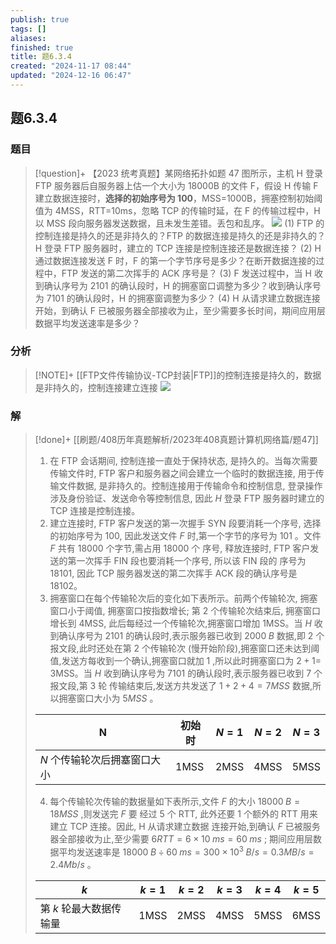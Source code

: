 ```yaml
---
publish: true
tags: []
aliases: 
finished: true
title: 题6.3.4
created: "2024-11-17 08:44"
updated: "2024-12-16 06:47"
---
```

## 题6.3.4
### 题目
> [!question]+
> 【2023 统考真题】某网络拓扑如题 47 图所示，主机 H 登录 FTP 服务器后自服务器上估一个大小为 18000B 的文件 F，假设 H 传输 F 建立数据连接时，**选择的初始序号为 100**，MSS=1000B，拥塞控制初始阈值为 4MSS，RTT=10ms，忽略 TCP 的传输时延，在 F 的传输过程中，H 以 MSS 段向服务器发送数据，且未发生差错。丢包和乱序。
> ![](https://img.hwenyi.live/202411191929965.webp)
> (1) FTP 的控制连接是持久的还是非持久的？FTP 的数据连接是持久的还是非持久的？H 登录 FTP 服务器时，建立的 TCP 连接是控制连接还是数据连接？
> (2) H 通过数据连接发送 F 时，F 的第一个字节序号是多少？在断开数据连接的过程中，FTP 发送的第二次挥手的 ACK 序号是？
> (3) F 发送过程中，当 H 收到确认序号为 2101 的确认段时，H 的拥塞窗口调整为多少？收到确认序号为 7101 的确认段时，H 的拥塞窗调整为多少？
> (4) H 从请求建立数据连接开始，到确认 F 已被服务器全部接收为止，至少需要多长时间，期间应用层数据平均发送速率是多少？
### 分析
> [!NOTE]+
> [[FTP文件传输协议-TCP封装|FTP]]的控制连接是持久的，数据是非持久的，控制连接建立连接
> ![](https://img.hwenyi.live/202411192002552.webp)
### 解
> [!done]+
> [[刷题/408历年真题解析/2023年408真题计算机网络篇/题47]]
> 1. 在 FTP 会话期间, 控制连接一直处于保持状态, 是持久的。当每次需要传输文件时, FTP 客户和服务器之间会建立一个临时的数据连接, 用于传输文件数据, 是非持久的。控制连接用于传输命令和控制信息, 登录操作涉及身份验证、发送命令等控制信息, 因此 $H$ 登录 FTP 服务器时建立的 TCP 连接是控制连接。
> 2. 建立连接时, FTP 客户发送的第一次握手 SYN 段要消耗一个序号, 选择的初始序号为 100, 因此发送文件 $F$ 时,第一个字节的序号为 101 。文件 $F$ 共有 18000 个字节,需占用 18000 个 序号, 释放连接时, FTP 客户发送的第一次挥手 FIN 段也要消耗一个序号, 所以该 FIN 段的 序号为 18101, 因此 TCP 服务器发送的第二次挥手 ACK 段的确认序号是 18102。
> 3. 拥塞窗口在每个传输轮次后的变化如下表所示。前两个传输轮次, 拥塞窗口小于阈值, 拥塞窗口按指数增长; 第 2 个传输轮次结束后, 拥塞窗口增长到 4MSS, 此后每经过一个传输轮次,拥塞窗口增加 1MSS。当 $H$ 收到确认序号为 2101 的确认段时,表示服务器已收到 ${2000}\;B$ 数据,即 2 个报文段,此时还处在第 2 个传输轮次 (慢开始阶段),拥塞窗口还未达到阈值,发送方每收到一个确认,拥塞窗口就加 1 ,所以此时拥塞窗口为 $2 + 1 =$ 3MSS。当 $H$ 收到确认序号为 7101 的确认段时,表示服务器已收到 7 个报文段,第 3 轮 传输结束后,发送方共发送了 $1 + 2 + 4 = 7{MSS}$ 数据,所以拥塞窗口大小为 $5{MSS}$ 。
> 
> | N                | 初始时  | $N = 1$ | $N = 2$ | $N = 3$ |
> | ---------------- | ---- | ------- | ------- | ------- |
> | $N$ 个传输轮次后拥塞窗口大小 | 1MSS | 2MSS    | 4MSS    | 5MSS    |
> 4) 每个传输轮次传输的数据量如下表所示,文件 $F$ 的大小 ${18000}\;B = {18}{MSS}$ ,则发送完 $F$ 要 经过 5 个 RTT, 此外还要 1 个额外的 RTT 用来建立 TCP 连接。因此, H 从请求建立数据 连接开始,到确认 $F$ 已被服务器全部接收为止,至少需要 $6{RTT} = 6 \times {10}\;{ms} = {60}\;{ms}$ ; 期间应用层数据平均发送速率是 ${18000}\;B \div {60}\;{ms} = {300} \times {10}^{3}\;B/s = {0.3}{MB}/s = {2.4}{Mb}/s$ 。
> 
> | $k$ | $k = 1$ | $k = 2$ | $k = 3$ | $k = 4$ | $k = 5$ |
> | --- | --- | --- | --- | --- | --- |
> | 第 $k$ 轮最大数据传输量 | 1MSS | 2MSS | 4MSS | 5MSS | 6MSS |